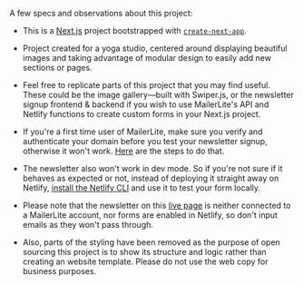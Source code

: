 A few specs and observations about this project:

 - This is a [Next.js](https://nextjs.org/) project bootstrapped with [`create-next-app`](https://github.com/vercel/next.js/tree/canary/packages/create-next-app).

 - Project created for a yoga studio, centered around displaying beautiful images and taking advantage of modular design to easily add new sections or pages. 

 - Feel free to replicate parts of this project that you may find useful. These could be the image gallery—built with Swiper.js, or the newsletter signup frontend & backend if you wish to use MailerLite's API and Netlify functions to create custom forms in your Next.js project. 

 - If you're a first time user of MailerLite, make sure you verify and authenticate your domain before you test your newsletter signup, otherwise it won't work. [Here](https://www.mailerlite.com/help/how-to-verify-and-authenticate-your-domain) are the steps to do that.
 
 - The newsletter also won't work in dev mode. So if you're not sure if it behaves as expected or not, instead of deploying it straight away on Netlify, [install the Netlify CLI](https://www.netlify.com/blog/2021/12/12/how-to-test-serverless-functions-locally/) and use it to test your form locally. 

 - Please note that the newsletter on this [live page](https://awakenyogastudio.netlify.app/) is neither connected to a MailerLite account, nor forms are enabled in Netlify, so don't input emails as they won't pass through. 

 - Also, parts of the styling have been removed as the purpose of open sourcing this project is to show its structure and logic rather than creating an website template. Please do not use the web copy for business purposes.

